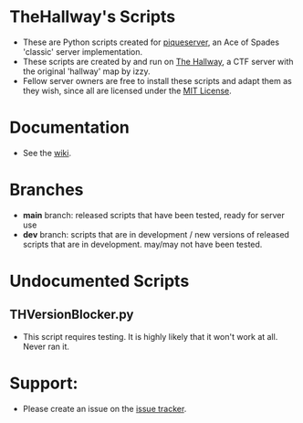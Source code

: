 # TheHallway's Scripts
* These are Python scripts created for [piqueserver](https://github.com/lokka30/THProxyDetector/issues), an Ace of Spades 'classic' server implementation.
* These scripts are created by and run on [The Hallway](https://discord.gg/ButndsdGua), a CTF server with the original 'hallway' map by izzy.
* Fellow server owners are free to install these scripts and adapt them as they wish, since all are licensed under the [MIT License](https://github.com/lokka30/TheHallwayScripts/blob/main/LICENSE).

# Documentation
* See the [wiki](https://github.com/lokka30/TheHallwayScripts/wiki).

# Branches
* **main** branch: released scripts that have been tested, ready for server use
* **dev** branch: scripts that are in development / new versions of released scripts that are in development. may/may not have been tested.

# Undocumented Scripts

## THVersionBlocker.py
* This script requires testing. It is highly likely that it won't work at all. Never ran it.

# Support:
- Please create an issue on the [issue tracker](https://github.com/lokka30/THProxyDetector/issues).
